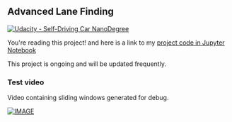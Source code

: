 ## Advanced Lane Finding
[![Udacity - Self-Driving Car NanoDegree](https://s3.amazonaws.com/udacity-sdc/github/shield-carnd.svg)](http://www.udacity.com/drive)


You're reading this project! and here is a link to my [project code in Jupyter Notebook](https://github.com/Xfan1025/SDCND-Advanced-Lane-Lines/blob/master/P4.ipynb)


This project is ongoing and will be updated frequently.


### Test video
Video containing sliding windows generated for debug.


[![IMAGE](https://img.youtube.com/vi/lk1iZ9x1hrc/0.jpg)](https://youtu.be/lk1iZ9x1hrc)


